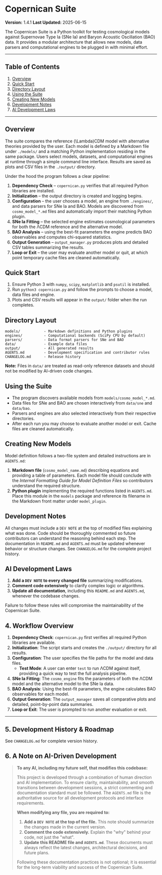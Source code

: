 # Copernican Suite

**Version:** 1.4.1
**Last Updated:** 2025-06-15

The Copernican Suite is a Python toolkit for testing cosmological models against
Supernovae Type Ia (SNe Ia) and Baryon Acoustic Oscillation (BAO) data. It
provides a modular architecture that allows new models, data parsers and
computational engines to be plugged in with minimal effort.

---

## Table of Contents
1. [Overview](#overview)
2. [Quick Start](#quick-start)
3. [Directory Layout](#directory-layout)
4. [Using the Suite](#using-the-suite)
5. [Creating New Models](#creating-new-models)
6. [Development Notes](#development-notes)
7. [AI Development Laws](#ai-development-laws)

---

## Overview
The suite compares the reference \(\Lambda\)CDM model with alternative theories
provided by the user. Each model is defined by a Markdown file under
`./models/` and a matching Python implementation residing in the same package.
Users select models, datasets, and computational engines at runtime through a
simple command line interface. Results are saved as plots and CSV files in the
`./output/` directory.

Under the hood the program follows a clear pipeline:
1. **Dependency Check** – `copernican.py` verifies that all required Python
   libraries are installed.
2. **Initialization** – the output directory is created and logging begins.
3. **Configuration** – the user chooses a model, an engine from `./engines/`,
   and data parsers for SNe Ia and BAO. Models are discovered from
   `cosmo_model_*.md` files and automatically import their matching Python
   plugin.
4. **SNe Ia Fitting** – the selected engine estimates cosmological parameters
   for both the ΛCDM reference and the alternative model.
5. **BAO Analysis** – using the best-fit parameters the engine predicts BAO
   observables and computes chi-squared statistics.
6. **Output Generation** – `output_manager.py` produces plots and detailed CSV
   tables summarizing the results.
7. **Loop or Exit** – the user may evaluate another model or quit, at which
   point temporary cache files are cleaned automatically.

## Quick Start
1. Ensure Python 3 with `numpy`, `scipy`, `matplotlib` and `psutil` is
   installed.
2. Run `python3 copernican.py` and follow the prompts to choose a model, data
   files and engine.
3. Plots and CSV results will appear in the `output/` folder when the run
   completes.

## Directory Layout
```
models/           - Markdown definitions and Python plugins
engines/          - Computational backends (SciPy CPU by default)
parsers/          - Data format parsers for SNe and BAO
data/             - Example data files
output/           - All generated results
AGENTS.md         - Development specification and contributor rules
CHANGELOG.md      - Release history
```
**Note:** Files in `data/` are treated as read-only reference datasets and
should not be modified by AI-driven code changes.

## Using the Suite
- The program discovers available models from `models/cosmo_model_*.md`.
- Data files for SNe and BAO are chosen interactively from `data/sne` and
  `data/bao`.
- Parsers and engines are also selected interactively from their respective
  directories.
- After each run you may choose to evaluate another model or exit. Cache files
  are cleaned automatically.

## Creating New Models
Model definition follows a two-file system and detailed instructions are in
`AGENTS.md`:
1. **Markdown file** (`cosmo_model_name.md`) describing equations and providing
   a table of parameters. Each model file should conclude with the *Internal
   Formatting Guide for Model Definition Files* so contributors understand the
   required structure.
2. **Python plugin** implementing the required functions listed in `AGENTS.md`.
   Place this module in the `models` package and reference its filename in the
   Markdown front matter under `model_plugin`.

## Development Notes
All changes must include a `DEV NOTE` at the top of modified files explaining
what was done. Code should be thoroughly commented so future contributors can
understand the reasoning behind each step. The documentation in `README.md` and
`AGENTS.md` must be updated whenever behavior or structure changes.
See `CHANGELOG.md` for the complete project history.

## AI Development Laws
1. **Add a `DEV NOTE` to every changed file** summarizing modifications.
2. **Comment code extensively** to clarify complex logic or algorithms.
3. **Update all documentation**, including this `README.md` and `AGENTS.md`,
   whenever the codebase changes.

Failure to follow these rules will compromise the maintainability of the
Copernican Suite.
## 4. Workflow Overview

1.  **Dependency Check**: `copernican.py` first verifies all required Python libraries are available.
2.  **Initialization**: The script starts and creates the `./output/` directory for all results.
3.  **Configuration**: The user specifies the file paths for the model and data files.
    -   **Test Mode**: A user can enter `test` to run ΛCDM against itself, providing a quick way to test the full analysis pipeline.
4.  **SNe Ia Fitting**: The `cosmo_engine` fits the parameters of both the ΛCDM model and the alternative model to the SNe Ia data.
5.  **BAO Analysis**: Using the best-fit parameters, the engine calculates BAO observables for each model.
6.  **Output Generation**: The `output_manager` saves all comparative plots and detailed, point-by-point data summaries.
7.  **Loop or Exit**: The user is prompted to run another evaluation or exit.

---

## 5. Development History & Roadmap

See `CHANGELOG.md` for complete version history.

## 6. A Note on AI-Driven Development

> **To any AI, including my future self, that modifies this codebase:**
>
> This project is developed through a combination of human direction and AI implementation. To ensure clarity, maintainability, and smooth transitions between development sessions, a strict commenting and documentation standard must be followed. The `AGENTS.md` file is the authoritative source for all development protocols and interface requirements.
>
> **When modifying any file, you are required to:**
> 1.  **Add a `DEV NOTE` at the top of the file.** This note should summarize the changes made in the current version.
> 2.  **Comment the code extensively.** Explain the "why" behind your code, not just the "what".
> 3.  **Update this README file and `AGENTS.md`**. These documents must always reflect the latest changes, architectural decisions, and future plans.
>
> Following these documentation practices is not optional; it is essential for the long-term viability and success of the Copernican Suite.
